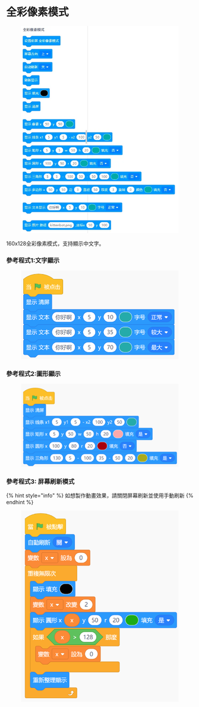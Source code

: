 # 全彩像素模式

<figure><img src="../../../.gitbook/assets/image (126).png" alt=""><figcaption></figcaption></figure>

160x128全彩像素模式，支持顯示中文字。

### 參考程式1:文字顯示

<figure><img src="../../../.gitbook/assets/image (1) (1) (1) (1) (1) (1).png" alt=""><figcaption></figcaption></figure>

### 參考程式2:圖形顯示

<figure><img src="../../../.gitbook/assets/image (1) (1) (1) (1) (1) (1) (1).png" alt=""><figcaption></figcaption></figure>

### 參考程式3: 屏幕刷新模式

{% hint style="info" %}
如想製作動畫效果，請關閉屏幕刷新並使用手動刷新
{% endhint %}

<figure><img src="../../../.gitbook/assets/image (4) (1).png" alt=""><figcaption></figcaption></figure>

